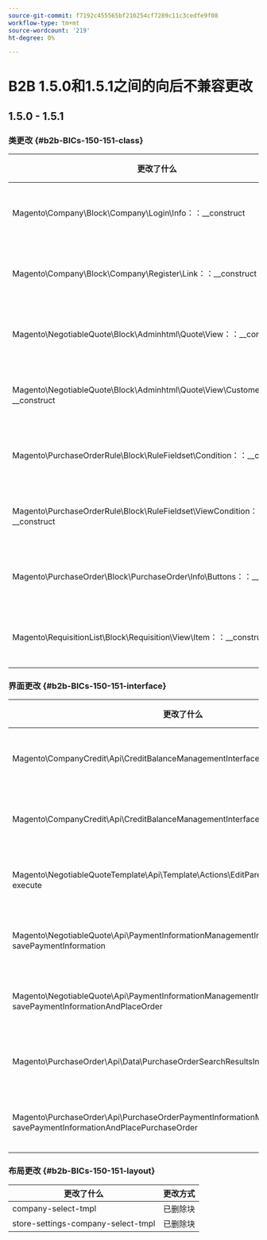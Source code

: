```yaml
---
source-git-commit: f7192c455565bf210254cf7289c11c3cedfe9f08
workflow-type: tm+mt
source-wordcount: '219'
ht-degree: 0%

---
```

# B2B 1.5.0和1.5.1之间的向后不兼容更改

## 1.5.0 - 1.5.1

### 类更改 {#b2b-BICs-150-151-class}

| 更改了什么 | 更改方式 |
| --- | --- |
| Magento\Company\Block\Company\Login\Info：：\_\_construct | [public]方法参数类型已更改。 |
| Magento\Company\Block\Company\Register\Link：：\_\_construct | [public]方法参数类型已更改。 |
| Magento\NegotiableQuote\Block\Adminhtml\Quote\View：：\_\_construct | [public]方法参数类型已更改。 |
| Magento\NegotiableQuote\Block\Adminhtml\Quote\View\CustomerGroup：：\_\_construct | [public]方法参数类型已更改。 |
| Magento\PurchaseOrderRule\Block\RuleFieldset\Condition：：\_\_construct | [public]方法参数类型已更改。 |
| Magento\PurchaseOrderRule\Block\RuleFieldset\ViewCondition：：\_\_construct | [public]方法参数类型已更改。 |
| Magento\PurchaseOrder\Block\PurchaseOrder\Info\Buttons：：\_\_construct | [public]方法参数类型已更改。 |
| Magento\RequisitionList\Block\Requisition\View\Item：：\_\_construct | [public]方法参数类型已更改。 |

### 界面更改 {#b2b-BICs-150-151-interface}

| 更改了什么 | 更改方式 |
| --- | --- |
| Magento\CompanyCredit\Api\CreditBalanceManagementInterface：：decrease | [public]方法参数类型已更改。 |
| Magento\CompanyCredit\Api\CreditBalanceManagementInterface：：increase | [public]方法参数类型已更改。 |
| Magento\NegotiableQuoteTemplate\Api\Template\Actions\EditParentQuoteInterface：：execute | [public]方法参数类型已更改。 |
| Magento\NegotiableQuote\Api\PaymentInformationManagementInterface：：savePaymentInformation | [public]方法参数类型已更改。 |
| Magento\NegotiableQuote\Api\PaymentInformationManagementInterface：：savePaymentInformationAndPlaceOrder | [public]方法参数类型已更改。 |
| Magento\PurchaseOrder\Api\Data\PurchaseOrderSearchResultsInterface：：setItems | [public]方法参数类型已更改。 |
| Magento\PurchaseOrder\Api\PurchaseOrderPaymentInformationManagementInterface：：savePaymentInformationAndPlacePurchaseOrder | [public]方法参数类型已更改。 |

### 布局更改 {#b2b-BICs-150-151-layout}

| 更改了什么 | 更改方式 |
| --- | --- |
| company-select-tmpl | 已删除块 |
| store-settings-company-select-tmpl | 已删除块 |
